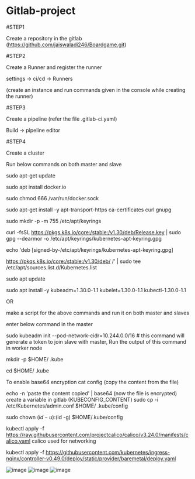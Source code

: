 # Gitlab-project

#STEP1

Create a repository in the gitlab
(https://github.com/jaiswaladi246/Boardgame.git)

#STEP2

Create a Runner and register the runner

settings -> ci/cd -> Runners

(create an instance and run commands given in the console while creating the runner)

#STEP3

Create a pipeline (refer the file .gitlab-ci.yaml)

Build -> pipeline editor
 

#STEP4

Create a cluster 

Run below commands on both master and slave

sudo apt-get update

sudo apt install docker.io

sudo chmod 666 /var/run/docker.sock

sudo apt-get install -y apt-transport-https ca-certificates curl gnupg

sudo mkdir -p -m 755 /etc/apt/keyrings

curl -fsSL https://pkgs.k8s.io/core:/stable:/v1.30/deb/Release.key | sudo gpg --dearmor -o /etc/apt/keyrings/kubernetes-apt-keyring.gpg

echo 'deb [signed-by-/etc/apt/keyrings/kubernetes-apt-keyring.gpg]

https://pkqs.k8s.io/core:/stable:/v1.30/deb/ /' | sudo tee /etc/apt/sources.list.d/Kubernetes.list

sudo apt update

sudo apt install -y kubeadm=1.30.0-1.1 kubelet=1.30.0-1.1 kubectl-1.30.0-1.1

OR 

make a script for the above commands and run it on both master and slaves

enter below command in the master 

sudo kubeadm init --pod-network-cidr=10.244.0.0/16   # this command will generate a token to join slave with master, Run the output of this command in worker node

mkdir -p $HOME/ .kube

cd $HOME/ .kube

To enable base64 encryption
cat config (copy the content from the file)

echo -n 'paste the content copied' | base64  (now the file is encrypted)
create a variable in gitlab (KUBECONFIG_CONTENT)
sudo cp -i /etc/Kubernetes/admin.conf $HOME/ .kube/config

sudo chown $(id -u) :$(id -g) $HOME/.kube/config

kubectl apply -f https://raw.githubusercontent.com/projectcalico/calico/v3.24.0/manifests/calico.yaml                   calico used for networking

kubectl apply -f https://githubusercontent.com/kubernetes/ingress-nqinx/controller-v0.49.0/deploy/static/provider/baremetal/deploy.yaml

![image](https://github.com/user-attachments/assets/62e332a2-e1f1-4f05-a740-96edfa9e4f6f)
![image](https://github.com/user-attachments/assets/41f86d95-5752-4c14-abe9-5254796e31c9)
![image](https://github.com/user-attachments/assets/a2a262c4-bd29-45ed-acfb-5b6d9c2123d2)
